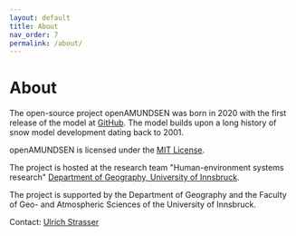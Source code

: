 ```yaml
---
layout: default
title: About
nav_order: 7
permalink: /about/
---
```


# About

The open-source project openAMUNDSEN was born in 2020 with the first release of the model at [GitHub](https://github.com/openamundsen/openamundsen). The model builds upon a long history of snow model development dating back to 2001.

openAMUNDSEN is licensed under the [MIT License](https://github.com/openamundsen/openamundsen/blob/main/LICENSE).

The project is hosted at the research team "Human-environment systems research" [Department of Geography, University of Innsbruck](https://www.uibk.ac.at/geographie/mus/index.html.en).

The project is supported by the Department of Geography and the Faculty of Geo- and Atmospheric Sciences of the University of Innsbruck.

Contact: [Ulrich Strasser](mailto:ulrich.strasser@uibk.ac.at)
